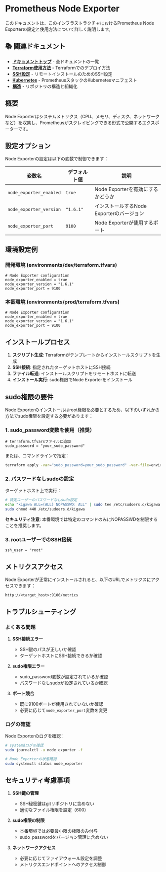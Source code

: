 # Prometheus Node Exporter

このドキュメントは、このインフラストラクチャにおけるPrometheus Node Exporterの設定と使用方法について詳しく説明します。

## 📚 関連ドキュメント

- **[ドキュメントトップ](README.md)** - 全ドキュメントの一覧
- **[Terraform使用方法](terraform-usage.md)** - Terraformでのデプロイ方法
- **[SSH設定](ssh-configuration.md)** - リモートインストールのためのSSH設定
- **[Kubernetes](kubernetes.md)** - PrometheusスタックのKubernetesマニフェスト
- **[構造](structure.md)** - リポジトリの構造と組織化

## 概要

Node Exporterはシステムメトリクス（CPU、メモリ、ディスク、ネットワークなど）を収集し、Prometheusがスクレイピングできる形式で公開するエクスポーターです。

## 設定オプション

Node Exporterの設定は以下の変数で制御できます：

| 変数名 | デフォルト値 | 説明 |
|--------|-------------|------|
| `node_exporter_enabled` | `true` | Node Exporterを有効にするかどうか |
| `node_exporter_version` | `"1.6.1"` | インストールするNode Exporterのバージョン |
| `node_exporter_port` | `9100` | Node Exporterが使用するポート |

## 環境設定例

### 開発環境 (environments/dev/terraform.tfvars)

```hcl
# Node Exporter configuration
node_exporter_enabled = true
node_exporter_version = "1.6.1"
node_exporter_port = 9100
```

### 本番環境 (environments/prod/terraform.tfvars)

```hcl
# Node Exporter configuration
node_exporter_enabled = true
node_exporter_version = "1.6.1"
node_exporter_port = 9100
```

## インストールプロセス

1. **スクリプト生成**: Terraformがテンプレートからインストールスクリプトを生成
2. **SSH接続**: 指定されたターゲットホストにSSH接続
3. **ファイル転送**: インストールスクリプトをリモートホストに転送
4. **インストール実行**: sudo権限でNode Exporterをインストール

## sudo権限の要件

Node Exporterのインストールはroot権限を必要とするため、以下のいずれかの方法でsudo権限を設定する必要があります：

### 1. sudo_password変数を使用（推奨）

```hcl
# terraform.tfvarsファイルに追加
sudo_password = "your_sudo_password"
```

または、コマンドラインで指定：

```bash
terraform apply -var="sudo_password=your_sudo_password" -var-file=environments/dev/terraform.tfvars
```

### 2. パスワードなしsudoの設定

ターゲットホスト上で実行：

```bash
# 特定ユーザーのパスワードなしsudo設定
echo "kigawa ALL=(ALL) NOPASSWD: ALL" | sudo tee /etc/sudoers.d/kigawa
sudo chmod 440 /etc/sudoers.d/kigawa
```

**セキュリティ注意**: 本番環境では特定のコマンドのみにNOPASSWDを制限することを推奨します。

### 3. rootユーザーでのSSH接続

```hcl
ssh_user = "root"
```

## メトリクスアクセス

Node Exporterが正常にインストールされると、以下のURLでメトリクスにアクセスできます：

```
http://<target_host>:9100/metrics
```

## トラブルシューティング

### よくある問題

1. **SSH接続エラー**
   - SSH鍵のパスが正しいか確認
   - ターゲットホストにSSH接続できるか確認

2. **sudo権限エラー**
   - sudo_password変数が設定されているか確認
   - パスワードなしsudoが設定されているか確認

3. **ポート競合**
   - 既に9100ポートが使用されていないか確認
   - 必要に応じて`node_exporter_port`変数を変更

### ログの確認

Node Exporterのログを確認：

```bash
# systemdログの確認
sudo journalctl -u node_exporter -f

# Node Exporterの状態確認
sudo systemctl status node_exporter
```

## セキュリティ考慮事項

1. **SSH鍵の管理**
   - SSH秘密鍵はgitリポジトリに含めない
   - 適切なファイル権限を設定（600）

2. **sudo権限の制限**
   - 本番環境では必要最小限の権限のみ付与
   - sudo_passwordをバージョン管理に含めない

3. **ネットワークアクセス**
   - 必要に応じてファイアウォール設定を調整
   - メトリクスエンドポイントへのアクセス制御
